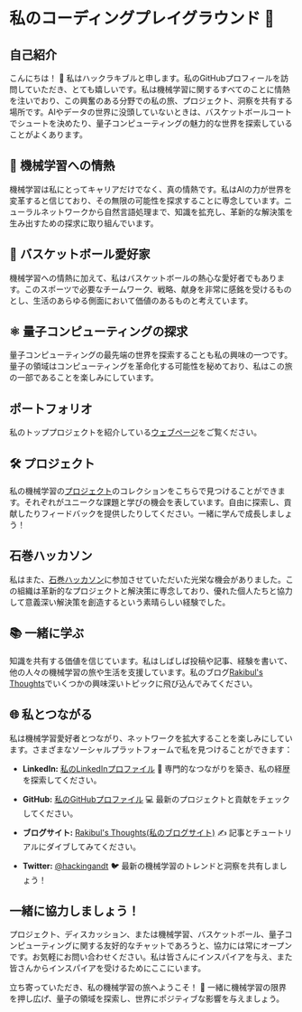 # 私のコーディングプレイグラウンド 🚀

## 自己紹介
こんにちは！ 👋 私はハックラキブルと申します。私のGitHubプロフィールを訪問していただき、とても嬉しいです。私は機械学習に関するすべてのことに情熱を注いでおり、この興奮のある分野での私の旅、プロジェクト、洞察を共有する場所です。AIやデータの世界に没頭していないときは、バスケットボールコートでシュートを決めたり、量子コンピューティングの魅力的な世界を探索していることがよくあります。

## 🌟 機械学習への情熱
機械学習は私にとってキャリアだけでなく、真の情熱です。私はAIの力が世界を変革すると信じており、その無限の可能性を探求することに専念しています。ニューラルネットワークから自然言語処理まで、知識を拡充し、革新的な解決策を生み出すための探求に取り組んでいます。

## 🏀 バスケットボール愛好家
機械学習への情熱に加えて、私はバスケットボールの熱心な愛好者でもあります。このスポーツで必要なチームワーク、戦略、献身を非常に感銘を受けるものとし、生活のあらゆる側面において価値のあるものと考えています。

## ⚛️ 量子コンピューティングの探求
量子コンピューティングの最先端の世界を探索することも私の興味の一つです。量子の領域はコンピューティングを革命化する可能性を秘めており、私はこの旅の一部であることを楽しみにしています。

## ポートフォリオ
私のトッププロジェクトを紹介している[ウェブページ](https://rakibulhaque-portfolio.onrender.com)をご覧ください。

## 🛠️ プロジェクト
私の機械学習の[プロジェクト](https://github.com/rakibulhaque9954?tab=repositories)のコレクションをこちらで見つけることができます。それぞれがユニークな課題と学びの機会を表しています。自由に探索し、貢献したりフィードバックを提供したりしてください。一緒に学んで成長しましょう！

## 石巻ハッカソン
私はまた、[石巻ハッカソン](https://github.com/ishinomaki-hackathon)に参加させていただいた光栄な機会がありました。この組織は革新的なプロジェクトと解決策に専念しており、優れた個人たちと協力して意義深い解決策を創造するという素晴らしい経験でした。

## 📚 一緒に学ぶ
知識を共有する価値を信じています。私はしばしば投稿や記事、経験を書いて、他の人々の機械学習の旅や生活を支援しています。私のブログ[Rakibul's Thoughts](https://rakibuls-thoughts.onrender.com)でいくつかの興味深いトピックに飛び込んでみてください。

## 🌐 私とつながる
私は機械学習愛好者とつながり、ネットワークを拡大することを楽しみにしています。さまざまなソーシャルプラットフォームで私を見つけることができます：

- **LinkedIn:** [私のLinkedInプロファイル](https://www.linkedin.com/in/rakibul-haque-239b69254/) 💼
  専門的なつながりを築き、私の経歴を探索してください。

- **GitHub:** [私のGitHubプロファイル](https://github.com/rakibulhaque9954) 💻
  最新のプロジェクトと貢献をチェックしてください。

- **ブログサイト:** [Rakibul's Thoughts(私のブログサイト)](https://rakibuls-thoughts.onrender.com) ✍️
  記事とチュートリアルにダイブしてみてください。

- **Twitter:** [@hackingandt](https://twitter.com/hackingandt) 🐦
  最新の機械学習のトレンドと洞察を共有しましょう！

## 一緒に協力しましょう！
プロジェクト、ディスカッション、または機械学習、バスケットボール、量子コンピューティングに関する友好的なチャットであろうと、協力には常にオープンです。お気軽にお問い合わせください。私は皆さんにインスパイアを与え、また皆さんからインスパイアを受けるためにここにいます。

立ち寄っていただき、私の機械学習の旅へようこそ！ 🙌 一緒に機械学習の限界を押し広げ、量子の領域を探索し、世界にポジティブな影響を与えましょう。
